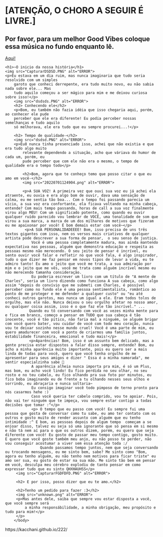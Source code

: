 <!DOCTYPE html>
<html lang="en">
<head>
    <meta charset="UTF-8">
    <meta http-equiv="X-UA-Compatible" content="IE=edge">
    <meta name="viewport" content="width=device-width, initial-scale=1.0">
    <title>A nossa história</title>
</head>
<body>
    <h1>[ATENÇÃO, O CHORO A SEGUIR É LIVRE.]</h1>
    <h2>Por favor, para um melhor Good Vibes coloque essa música no fundo enquanto lê.</h2>
    <a href="https://www.youtube.com/watch?v=QbcRRzJLIv0">Aqui!</a>
    
    
    
    <h1>~O inicio da nossa história</h1>
    <img src="CapturarDSDSD.PNG" alt="ERROR">
    <p>Eu estava em um dia ruim, mas nunca imaginaria que tudo seria resolvido com um simples
        garoto que conheci derrepente, era tudo muito novo, eu não sabia nada sobre ele... Mas
        tudo aquilo começou a ser mágico para mim e me deixou curiosa sobre isso!</p>
        <img src="dsdsds.PNG" alt="ERROR">
        <h2> Conhecendo ele</h2>
        <p>Bom, eu também não fazia idéia que isso chegaria aqui, porém, ao conhecer ele pude
        perceber que ele era diferente! Eu podia perceber nossas semelhanças e tudo aquilo
        só melhorava, ele era tudo que eu sempre procurei...!</p>

        <h2> Tempo de qualidade-</h2>
        <img src="dsdsd.PNG" alt="ERROR">
        <p>Eu8 nunca tinha presenciado isso, achei que não existia e que era tudo algo muito 
            relevante dependendo a situação, acho que váriava do humor de cada um, porém, eu 
            pude perceber que com ele não era o mesmo, o tempo de qualidade era o tempo todo</p>
        
            <h2>Bom, agora que te conheço temo que posso citar o que eu amo em você-</h2>
            <img src="20220701124904.png" alt="ERROR">

            <p>A SUA VOZ! A primeira vez que ouvi sua voz eu já achei ela atraente, eu ouvia e era algo bom de ouvir, dava uma sensação de calma, eu me sentia tão boa... Com o tempo foi passando parecia um vício, a sua voz era confortante, ela ficava voltando na minha cabeça, entende? Com mais tempo passando, horas de call a sua voz finalmente virou algo MEU! Com um significado potente, como quando eu ouvir qualquer ruído parecido vou lembrar de VOCÊ, uma tonalidade de som que virou a sua marca, a marca de um dos milhares de motivos que fizeram eu me apaixonar por você! É bom demais estar com você~</p>
             <p>A SUA PERSONALIDADEEEE! Bom, isso precisa de uns três textos gigantes com isso, nem os versos mais criativos de qualquer artista pode descrever a sua forma de pensar,  o seu senso de justiça.
                Você é uma pessoa completamente madura, mas ainda mantendo expectativa nas pessoas, alguém que demonstra educação e respeita as pessoas mesmo não merecendo. O seu jeito de pensar é incrível, eu sento ouvir você falar e refletir no que você fala, é algo inspirador, tudo o que dizer me faz pensar em novos tipos de levar a vida, eu te admiro tanto! Eu amo o jeito que você me trata, a sua admiração por mim e o jeito que me vês, você me trata como alguém incrível mesmo eu não merecendo tamanha consideração. 
                Eu poderia escrever um livro com um título de "A mente de Charles", seria um livro dizendo como funciona A sua cabeça, como algo assim "depois do convívio que me submeti com Charles, é possível perceber como no fundo ele é uma pessoa sentimentalista, romântico ao ponto de me proteger e me defender a qualquer custo" ou "eu até conheci outros garotos, mas nunca um igual a ele. Eram todos tolos de orgulho, mas ele não. Nunca deixou o seu orgulho afetar no nosso amor, ou qualquer coisa assim, isso é o que faz ele tão incrível." ...
               Quando eu tô conversando com você as vezes minha mente para e fica em branco, começo a pensar em TUDO que sua cabeça é tão inocente, você é tão pitico, não faria mal a ninguém, se alguém brigar com você quero bater, vou cuidar de você com todo meu coração, nunca vou te deixar sozinho nesse mundo cruel! Você é uma parte de mim, eu quero amadurecer com você a ponto de criarmos uma família juntos, estabilidade financeira, emocional e tudo mais!</p>
               <p>Aparências! Bom, isso é um assunto bem delicado, mas a gente precisa estar dispostos a falar disso sempre, entende? Bom, eu acho a minha aparência muito importante, pois eu quero ser a mais linda de todas para você, quero que você tenha orgulho de me apresentar para seus amigos e dizer " Essa é a minha namorada", me sentir especialzinha sabe 🥺 
                A aparência alheia nunca importa pra mim, é só um Plus, mas bom, eu acho você lindo! Eu fico perdida no seu olhar, no seu rosto e no teu cabelo, eu fico olhando pra sua foto por minutos, eu fico boba imaginando eu de frente a tu olhando nesses seus olhos e sorrindo, eu abraçaria e nunca soltaria~ 
                Eu consigo imaginar você todo pimposo de terno pronto para nós casarmos hehe :) 
                Caso você queria ter cabelo comprido, vou te apoiar. Pois, não vai ter ninguém que te impeça, vou sempre estar contigo a todas decisões que tomar :^</p>
                <p> O tempo que eu passo com você! Eu sempre fui uma pessoa que gosta de conversar como tu sabe, eu amo ter contato com os outros e gosto muito de render assunto com alguém que eu tenho intimidade :^ E bom, as pessoas depois de algum tempo  começam a se enjoar disso, talvez eu seja só uma ignorante que só pensa em si mesmo e não tá nem aí para o que os outros dizem, porém, eu quero que seja diferente com você! Eu gosto de passar meu tempo contigo, gosto muito. E quero que você goste também meu anjo, eu não posso te perder, não vou conseguir acostumar a viver sem essa atenção toda :/
                    Quando passamos tempo juntos, nem que seja conversando ou trocando mensagens, eu me sinto bem, sabe? Me sinto como "Bom, agora eu tenho alguém, eu não tenho nem motivos para ficar triste" eu amo ser sua, eu gosto de estar na sua mão. Me sinto tão bem em pensar em você, desculpa meu cérebro explodiu de tanto pensar em como expressar tudo que eu sinto QHXHAUHSS</p>
         <img src="CapturarFGDFDFD.PNG" alt="ERROR">

         <h2> E por isso, posso dizer que eu te amo.</h2>

         <h2>Tenho um pedido para fazer :3</h2>
         <img src="unknown.png" alt="ERROR">
         <p>Mas antes dele, saiba que sempre vou estar disposta a você, que você sempre será
             a minha responsábilidade, a minha obrigação, meu propósito e tudo para mim!</p>
         </p>
        </body>
</html>
https://kacchani.github.io/222/
